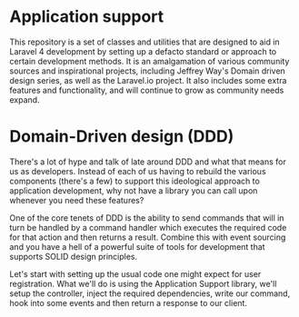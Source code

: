 # Application support

This repository is a set of classes and utilities that are designed to aid in Laravel 4 development by setting up a defacto standard or approach to certain development methods. It is an amalgamation of various community sources and inspirational projects, including Jeffrey Way's Domain driven design series, as well as the Laravel.io project. It also includes some extra features and functionality, and will continue to grow as community needs expand.

# Domain-Driven design (DDD)

There's a lot of hype and talk of late around DDD and what that means for us as developers. Instead of each of us having to rebuild the various
components (there's a few) to support this ideological approach to application development, why not have a library you can call upon whenever
you need these features?

One of the core tenets of DDD is the ability to send commands that will in turn be handled by a command handler which executes the required code for that action and then returns a result. Combine this with event sourcing and you have a hell of a powerful suite of tools for development that supports SOLID design principles.

Let's start with setting up the usual code one might expect for user registration. What we'll do is using the Application Support library, we'll setup the controller, inject the required dependencies, write our command, hook into some events and then return a response to our client.

